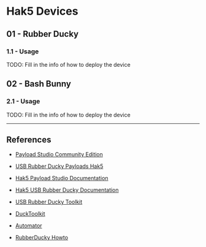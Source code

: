 # Hak5 Devices

## 01 - Rubber Ducky

### 1.1 - Usage

TODO: Fill in the info of how to deploy the device

## 02 - Bash Bunny

### 2.1 - Usage

TODO: Fill in the info of how to deploy the device

---
## References

- [Payload Studio Community Edition](https://payloadstudio.hak5.org/community/)

- [USB Rubber Ducky Payloads Hak5](https://github.com/hak5/usbrubberducky-payloads)

- [Hak5 Payload Studio Documentation](https://docs.hak5.org/payload-studio/getting-started/overview)

- [Hak5 USB Rubber Ducky Documentation](https://docs.hak5.org/hak5-usb-rubber-ducky/)

- [USB Rubber Ducky Toolkit](https://github.com/HaydenMeloche/USB-Rubber-Ducky-Toolkit)

- [DuckToolkit](https://ducktoolkit.com/)

- [Automator](https://github.com/Catboy96/Automator)

- [RubberDucky Howto](https://github.com/kmkz/Pentesting/blob/master/RubberDucky-howto)